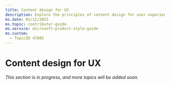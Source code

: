 ```yaml
---
title: Content design for UX
description: Explore the principles of content design for user experience (UX) to create intuitive and engaging documentation. Learn how to effectively communicate complex information to enhance user satisfaction.
ms.date: 01/12/2023
ms.topic: contributor-guide
ms.service: microsoft-product-style-guide
ms.custom:
  - TopicID 47805
---
```



# Content design for UX

*This section is in progress, and more topics will be added soon.*